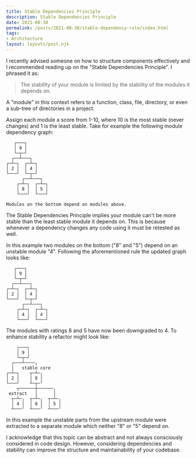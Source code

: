 ```yaml
---
title: Stable Dependencies Principle
description: Stable Dependencies Principle
date: 2021-08-30
permalink: /posts/2021-08-30/stable-dependency-rule/index.html
tags:
- Architecture
layout: layouts/post.njk
---
```


I recently advised someone on how to structure components effectively and I recommended reading up on the "Stable Dependencies Principle". I phrased it as:

> The stability of your module is limited by the stability of the modules it depends on.

A "module" in this context refers to a function, class, file, directory, or even a sub-tree of directories in a project.

Assign each module a score from 1-10, where 10 is the most stable (never changes) and 1 is the least stable. Take for example the following module dependency graph:

```
   ┌───┐
   │ 9 │
   └─┬─┘
  ┌──┴───┐
┌─┴─┐  ┌─┴─┐
│ 2 │  │ 4 │
└───┘  └─┬─┘
      ┌──┴───┐
    ┌─┴─┐  ┌─┴─┐
    │ 8 │  │ 5 │
    └───┘  └───┘
    
Modules on the bottom depend on modules above.
```

The Stable Dependencies Principle implies your module can't be more stable than the least stable module it depends on. This is because whenever a dependency changes any code using it must be retested as well.

In this example two modules on the bottom ("8" and "5") depend on an unstable module "4". Following the aforementioned rule the updated graph looks like:

```
   ┌───┐
   │ 9 │
   └─┬─┘
  ┌──┴───┐
┌─┴─┐  ┌─┴─┐
│ 2 │  │ 4 │
└───┘  └─┬─┘
      ┌──┴───┐
    ┌─┴─┐  ┌─┴─┐
    │ 4 │  │ 4 │
    └───┘  └───┘
```

The modules with ratings 8 and 5 have now been downgraded to 4. To enhance stability a refactor might look like:

```
    ┌───┐
    │ 9 │
    └─┬─┘
  ┌───┴────╷
  │   stable core
┌─┴─┐    ┬─┴─╷
│ 2 │    │ 8 │
└───┘    ┴─┬─╵
    ┬──────┼──────╷
 extract   │      │
  ┬─┴─╷  ┬─┴─╷  ┬─┴─╷
  │ 4 │  │ 8 │  │ 5 │
  ┴───╵  ┴───╵  ┴───╵
```

In this example the unstable parts from the upstream module were extracted to a separate module which neither "8" or "5" depend on. 

I acknowledge that this topic can be abstract and not always consciously considered in code design. However, considering dependencies and stability can improve the structure and maintainability of your codebase.
